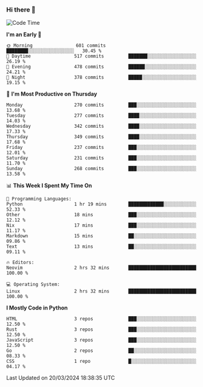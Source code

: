 ### Hi there 👋
<!--START_SECTION:waka-->
![Code Time](http://img.shields.io/badge/Code%20Time-295%20hrs%2036%20mins-blue)

**I'm an Early 🐤** 

```text
🌞 Morning                601 commits         ████████░░░░░░░░░░░░░░░░░   30.45 % 
🌆 Daytime                517 commits         ███████░░░░░░░░░░░░░░░░░░   26.19 % 
🌃 Evening                478 commits         ██████░░░░░░░░░░░░░░░░░░░   24.21 % 
🌙 Night                  378 commits         █████░░░░░░░░░░░░░░░░░░░░   19.15 % 
```
📅 **I'm Most Productive on Thursday** 

```text
Monday                   270 commits         ███░░░░░░░░░░░░░░░░░░░░░░   13.68 % 
Tuesday                  277 commits         ████░░░░░░░░░░░░░░░░░░░░░   14.03 % 
Wednesday                342 commits         ████░░░░░░░░░░░░░░░░░░░░░   17.33 % 
Thursday                 349 commits         ████░░░░░░░░░░░░░░░░░░░░░   17.68 % 
Friday                   237 commits         ███░░░░░░░░░░░░░░░░░░░░░░   12.01 % 
Saturday                 231 commits         ███░░░░░░░░░░░░░░░░░░░░░░   11.70 % 
Sunday                   268 commits         ███░░░░░░░░░░░░░░░░░░░░░░   13.58 % 
```


📊 **This Week I Spent My Time On** 

```text
💬 Programming Languages: 
Python                   1 hr 19 mins        █████████████░░░░░░░░░░░░   52.33 % 
Other                    18 mins             ███░░░░░░░░░░░░░░░░░░░░░░   12.12 % 
Nix                      17 mins             ███░░░░░░░░░░░░░░░░░░░░░░   11.17 % 
Markdown                 15 mins             ██░░░░░░░░░░░░░░░░░░░░░░░   09.86 % 
Text                     13 mins             ██░░░░░░░░░░░░░░░░░░░░░░░   09.11 % 

🔥 Editors: 
Neovim                   2 hrs 32 mins       █████████████████████████   100.00 % 

💻 Operating System: 
Linux                    2 hrs 32 mins       █████████████████████████   100.00 % 
```

**I Mostly Code in Python** 

```text
HTML                     3 repos             ███░░░░░░░░░░░░░░░░░░░░░░   12.50 % 
Rust                     3 repos             ███░░░░░░░░░░░░░░░░░░░░░░   12.50 % 
JavaScript               3 repos             ███░░░░░░░░░░░░░░░░░░░░░░   12.50 % 
Go                       2 repos             ██░░░░░░░░░░░░░░░░░░░░░░░   08.33 % 
CSS                      1 repo              █░░░░░░░░░░░░░░░░░░░░░░░░   04.17 % 
```




 Last Updated on 20/03/2024 18:38:35 UTC
<!--END_SECTION:waka-->

<!--
**YoganshSharma/YoganshSharma** is a ✨ _special_ ✨ repository because its `README.md` (this file) appears on your GitHub profile.

Here are some ideas to get you started:

- 🔭 I’m currently working on ...
- 🌱 I’m currently learning ...
- 👯 I’m looking to collaborate on ...
- 🤔 I’m looking for help with ...
- 💬 Ask me about ...
- 📫 How to reach me: ...
- 😄 Pronouns: ...
- ⚡ Fun fact: ...
-->
